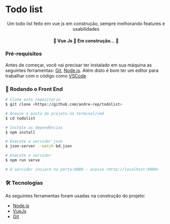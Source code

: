 # Todo list
<p align="center">Um todo list feito em vue js em construção, sempre melhorando features e usabilidades</p>

<h4 align="center"> 
	🚧  Vue Js 🚀 Em construção...  🚧
</h4>

### Pré-requisitos

Antes de começar, você vai precisar ter instalado em sua máquina as seguintes ferramentas:
[Git](https://git-scm.com), [Node.js](https://nodejs.org/en/). 
Além disto é bom ter um editor para trabalhar com o código como [VSCode](https://code.visualstudio.com/)

### 🎲 Rodando o Front End

```bash
# Clone este repositório
$ git clone <https://github.com/andre-rep/todolist>

# Acesse a pasta do projeto no terminal/cmd
$ cd todolist

# Instale as dependências
$ npm install

# Execute o servidor json
$ json-server --watch bd.json

# Execute o servidor
$ npm run serve

# O servidor inciará na porta:8080 - acesse <http://localhost:8080>
```

### 🛠 Tecnologias

As seguintes ferramentas foram usadas na construção do projeto:

- [Node.js](https://nodejs.org/en/)
- [VueJs](https://vuejs.org/)
- [Git](https://git-scm.com/)
